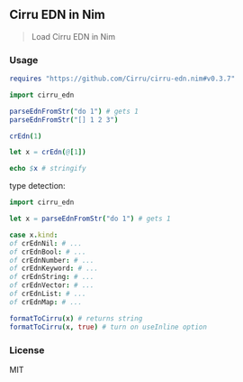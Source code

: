 
Cirru EDN in Nim
----

> Load Cirru EDN in Nim

### Usage

```nim
requires "https://github.com/Cirru/cirru-edn.nim#v0.3.7"
```

```nim
import cirru_edn

parseEdnFromStr("do 1") # gets 1
parseEdnFromStr("[] 1 2 3")

crEdn(1)

let x = crEdn(@[1])

echo $x # stringify
```

type detection:

```nim
import cirru_edn

let x = parseEdnFromStr("do 1") # gets 1

case x.kind:
of crEdnNil: # ...
of crEdnBool: # ...
of crEdnNumber: # ...
of crEdnKeyword: # ...
of crEdnString: # ...
of crEdnVector: # ...
of crEdnList: # ...
of crEdnMap: # ...

formatToCirru(x) # returns string
formatToCirru(x, true) # turn on useInline option
```

### License

MIT
